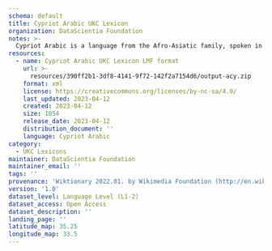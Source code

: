 ```yaml
---
schema: default
title: Cypriot Arabic UKC Lexicon
organization: DataScientia Foundation
notes: >-
  Cypriot Arabic is a language from the Afro-Asiatic family, spoken in Eurasia. The UKC Lexicon of Cypriot Arabic is represented as a lexico-semantic network. It consists of words, word senses, synsets, as well as sense-level and synset-level relationships.
resources:
  - name: Cypriot Arabic UKC Lexicon LMF format
    url: >-
      resources/390ff2b1-3df8-4141-9f72-142f2a7154d6/output-acy.zip
    format: xml
    license: https://creativecommons.org/licenses/by-nc-sa/4.0/
    last_updated: 2023-04-12
    created: 2023-04-12
    size: 1054
    release_date: 2023-04-12
    distribution_document: ''
    language: Cypriot Arabic
category:
  - UKC Lexicons
maintainer: DataScientia Foundation
maintainer_email: ''
tags: ''
provenance: 'Wiktionary 2022.01. by Wikimedia Foundation (http://en.wiktionary.org); Princeton WordNet 2.1 by Princeton University (https://wordnet.princeton.edu)'
version: '1.0'
dataset_level: Language Level (L1-2)
dataset_access: Open Access
dataset_description: ''
landing_page: ''
latitude_map: 35.25
longitude_map: 33.5
---
```

